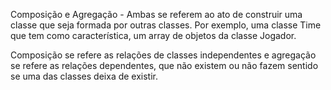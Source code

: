 Composição e Agregação - Ambas se referem ao ato de construir uma classe que seja formada por outras classes. Por exemplo, uma classe Time que tem como característica, um array de objetos da classe Jogador. 

Composição se refere as relações de classes independentes e agregação se refere as relações dependentes, que não existem ou não fazem sentido se uma das classes deixa de existir.